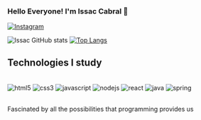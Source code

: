 
### Hello Everyone! I'm Issac Cabral 👋

[![Instagram](https://img.shields.io/badge/Instagram-E4405F?style=for-the-badge&logo=instagram&logoColor=white)](http://instagram.com/issac.cabral/)

![Issac GitHub stats](https://github-readme-stats.vercel.app/api?username=issaccabral&show_icons=true&theme=radical)
[![Top Langs](https://github-readme-stats.vercel.app/api/top-langs/?username=issaccabral)](https://github.com/anuraghazra/github-readme-stats)

## Technologies I study

<div style="display: inline_block"><br/>
    <img align="center" alt="html5" src="https://img.shields.io/badge/HTML5-E34F26?style=for-the-badge&logo=html5&logoColor=white" />
    <img align="center" alt="css3" src="https://img.shields.io/badge/CSS3-1572B6?style=for-the-badge&logo=css3&logoColor=white" />
    <img align="center" alt="javascript" src="https://img.shields.io/badge/JavaScript-F7DF1E?style=for-the-badge&logo=javascript&logoColor=black" />
    <img align="center" alt="nodejs" src="https://img.shields.io/badge/Node.js-43853D?style=for-the-badge&logo=node.js&logoColor=white" />
    <img align="center" alt="react" src="https://img.shields.io/badge/React-20232A?style=for-the-badge&logo=react&logoColor=61DAFB" />
    <img align="center" alt="java" src="https://img.shields.io/badge/Java-ED8B00?style=for-the-badge&logo=java&logoColor=white" />
    <img align="center" alt="spring" src="https://img.shields.io/badge/Spring-6DB33F?style=for-the-badge&logo=spring&logoColor=white" />
</div><br>


Fascinated by all the possibilities that programming provides us
